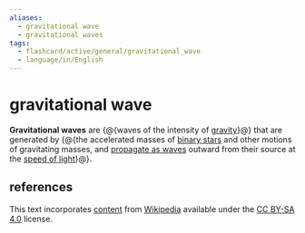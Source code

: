 ```yaml
---
aliases:
  - gravitational wave
  - gravitational waves
tags:
  - flashcard/active/general/gravitational_wave
  - language/in/English
---
```


# gravitational wave

__Gravitational waves__ are {@{waves of the intensity of [gravity](gravity.md)}@} that are generated by {@{the accelerated masses of [binary stars](binary%20star.md) and other motions of gravitating masses, and [propagate as waves](wave.md) outward from their source at the [speed of light](speed%20of%20light.md)}@}.

## references

This text incorporates [content](https://en.wikipedia.org/wiki/gravitational_wave) from [Wikipedia](Wikipedia.md) available under the [CC BY-SA 4.0](https://creativecommons.org/licenses/by-sa/4.0/) license.
